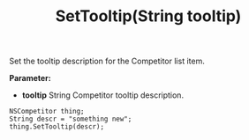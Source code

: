 ﻿---
uid: crmscript_ref_NSCompetitor_SetTooltip
title: SetTooltip(String tooltip)
intellisense: NSCompetitor.SetTooltip
keywords: NSCompetitor, SetTooltip
so.topic: reference
---

Set the tooltip description for the Competitor list item.

**Parameter:** 
 - **tooltip** String Competitor tooltip description.

```crmscript
NSCompetitor thing;
String descr = "something new";
thing.SetTooltip(descr);
```

